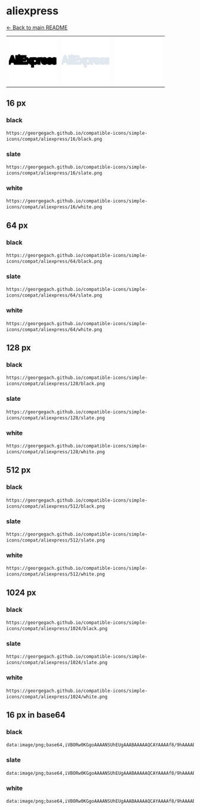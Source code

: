 # aliexpress

[← Back to main README](../../README.md)

<table><tr>
  <td><img src="./128/black.png" width="128" alt="aliexpress black icon" /></td>
  <td><img src="./128/slate.png" width="128" alt="aliexpress slate icon" /></td>
  <td><img src="./128/white.png" width="128" alt="aliexpress white icon" /></td>
</tr></table>

## 16 px

### black
```
https://georgegach.github.io/compatible-icons/simple-icons/compat/aliexpress/16/black.png
```

### slate
```
https://georgegach.github.io/compatible-icons/simple-icons/compat/aliexpress/16/slate.png
```

### white
```
https://georgegach.github.io/compatible-icons/simple-icons/compat/aliexpress/16/white.png
```

## 64 px

### black
```
https://georgegach.github.io/compatible-icons/simple-icons/compat/aliexpress/64/black.png
```

### slate
```
https://georgegach.github.io/compatible-icons/simple-icons/compat/aliexpress/64/slate.png
```

### white
```
https://georgegach.github.io/compatible-icons/simple-icons/compat/aliexpress/64/white.png
```

## 128 px

### black
```
https://georgegach.github.io/compatible-icons/simple-icons/compat/aliexpress/128/black.png
```

### slate
```
https://georgegach.github.io/compatible-icons/simple-icons/compat/aliexpress/128/slate.png
```

### white
```
https://georgegach.github.io/compatible-icons/simple-icons/compat/aliexpress/128/white.png
```

## 512 px

### black
```
https://georgegach.github.io/compatible-icons/simple-icons/compat/aliexpress/512/black.png
```

### slate
```
https://georgegach.github.io/compatible-icons/simple-icons/compat/aliexpress/512/slate.png
```

### white
```
https://georgegach.github.io/compatible-icons/simple-icons/compat/aliexpress/512/white.png
```

## 1024 px

### black
```
https://georgegach.github.io/compatible-icons/simple-icons/compat/aliexpress/1024/black.png
```

### slate
```
https://georgegach.github.io/compatible-icons/simple-icons/compat/aliexpress/1024/slate.png
```

### white
```
https://georgegach.github.io/compatible-icons/simple-icons/compat/aliexpress/1024/white.png
```

## 16 px in base64

### black
```
data:image/png;base64,iVBORw0KGgoAAAANSUhEUgAAABAAAAAQCAYAAAAf8/9hAAAABmJLR0QA/wD/AP+gvaeTAAAAkUlEQVQ4je3PzQpBARDF8R+xY2HjSrFT9paewqN4FN5Oyko+ksKCcLk2o2RBYem/maY5Z84Mf35GLmrtE2MfPVTQxgkbdFDHBVuUQj9FFUs0YByiHTKcY3jAFWukMcsi4Bq6LI8EM5QfLtujEIZjJE+iL0ZfuL/QwRzdp/dGGGCFYSxKw5NgEfUlLTTfif58yQ1k9SQ1VQXIOwAAAABJRU5ErkJggg==
```

### slate
```
data:image/png;base64,iVBORw0KGgoAAAANSUhEUgAAABAAAAAQCAYAAAAf8/9hAAAABmJLR0QA/wD/AP+gvaeTAAAA10lEQVQ4je3QO0oEQQCE4b+6exDEByaOCBoIgrmhkUfwKB5FbyeCgi7juMI+QIXZ6ekyUFNhwHC//A+qYO1/2BbA4/T9YGyrSTu/HsyVxJ6kM9srKSyy4rlyPkzRQ19YRnlLoNKFSUphf7U5vKbOR3pqF/fAicSHzTYoC2a2dxAbwBzYtR0lgegxSWKwSUFQY5rv+GcS/kROgEEdICk8GIypANkkgFQKl6r6F+fq4jcHCMF3LrpR8FtRudUQO0dnZylK9RBLGwn1nwc9T5enTTM7Hnvs2khfOoZmb5oWTkkAAAAASUVORK5CYII=
```

### white
```
data:image/png;base64,iVBORw0KGgoAAAANSUhEUgAAABAAAAAQCAYAAAAf8/9hAAAABmJLR0QA/wD/AP+gvaeTAAAAoklEQVQ4je3QzSrEARiF8d9o7FjYIMVO2c/SVbgUl8LdSVkJkxQWZHw8Fv4ipZDlPJvTeev9OC9z/odqNOj6b3tH1T72sIIdzHCNCTbwjBssYYRTrGKKTdVx9Vzd9sZjNa3uq5fqqnrqg9lQf6xawBrOsPzpsjuMER6GzSeDXxz8+D3CBOfY/RLvCAe4xOEw6GloXsPFoN9TbVdbP/7onL/xCmC3ZfOsnxAxAAAAAElFTkSuQmCC
```

